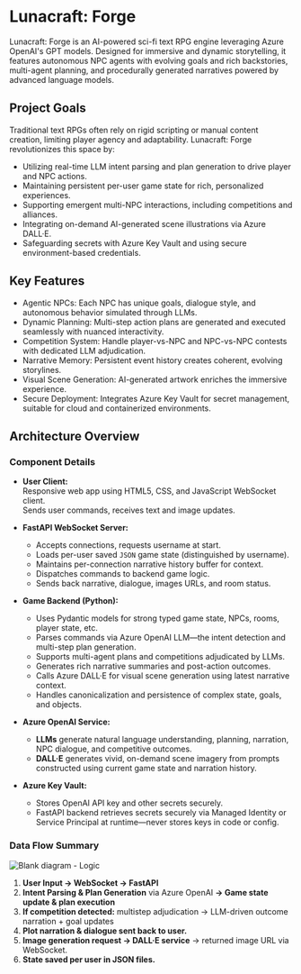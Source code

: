 # Lunacraft: Forge

Lunacraft: Forge is an AI-powered sci-fi text RPG engine leveraging Azure OpenAI's GPT models. Designed for immersive and dynamic storytelling, it features autonomous NPC agents with evolving goals and rich backstories, multi-agent planning, and procedurally generated narratives powered by advanced language models.

## Project Goals

Traditional text RPGs often rely on rigid scripting or manual content creation, limiting player agency and adaptability. Lunacraft: Forge revolutionizes this space by:

- Utilizing real-time LLM intent parsing and plan generation to drive player and NPC actions.
- Maintaining persistent per-user game state for rich, personalized experiences.
- Supporting emergent multi-NPC interactions, including competitions and alliances.
- Integrating on-demand AI-generated scene illustrations via Azure DALL·E.
- Safeguarding secrets with Azure Key Vault and using secure environment-based credentials.

## Key Features

- Agentic NPCs: Each NPC has unique goals, dialogue style, and autonomous behavior simulated through LLMs.
- Dynamic Planning: Multi-step action plans are generated and executed seamlessly with nuanced interactivity.
- Competition System: Handle player-vs-NPC and NPC-vs-NPC contests with dedicated LLM adjudication.
- Narrative Memory: Persistent event history creates coherent, evolving storylines.
- Visual Scene Generation: AI-generated artwork enriches the immersive experience.
- Secure Deployment: Integrates Azure Key Vault for secret management, suitable for cloud and containerized environments.

## Architecture Overview
### Component Details

- **User Client:**  
  Responsive web app using HTML5, CSS, and JavaScript WebSocket client.  
  Sends user commands, receives text and image updates.

- **FastAPI WebSocket Server:**  
  - Accepts connections, requests username at start.  
  - Loads per-user saved `JSON` game state (distinguished by username).  
  - Maintains per-connection narrative history buffer for context.  
  - Dispatches commands to backend game logic.  
  - Sends back narrative, dialogue, images URLs, and room status.

- **Game Backend (Python):**  
  - Uses Pydantic models for strong typed game state, NPCs, rooms, player state, etc.  
  - Parses commands via Azure OpenAI LLM—the intent detection and multi-step plan generation.  
  - Supports multi-agent plans and competitions adjudicated by LLMs.  
  - Generates rich narrative summaries and post-action outcomes.  
  - Calls Azure DALL·E for visual scene generation using latest narrative context.  
  - Handles canonicalization and persistence of complex state, goals, and objects.

- **Azure OpenAI Service:**  
  - **LLMs** generate natural language understanding, planning, narration, NPC dialogue, and competitive outcomes.  
  - **DALL·E** generates vivid, on-demand scene imagery from prompts constructed using current game state and narration history.

- **Azure Key Vault:**  
  - Stores OpenAI API key and other secrets securely.  
  - FastAPI backend retrieves secrets securely via Managed Identity or Service Principal at runtime—never stores keys in code or config.

### Data Flow Summary

![Blank diagram - Logic](https://github.com/user-attachments/assets/d2dab574-28c9-496e-b007-42917446805f)

1. **User Input → WebSocket → FastAPI**   
2. **Intent Parsing & Plan Generation** via Azure OpenAI **→ Game state update & plan execution**  
3. **If competition detected:** multistep adjudication → LLM-driven outcome narration + goal updates  
4. **Plot narration & dialogue sent back to user.**  
5. **Image generation request → DALL·E service** → returned image URL via WebSocket.  
6. **State saved per user in JSON files.**
